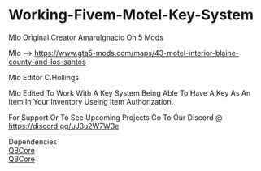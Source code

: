 # Working-Fivem-Motel-Key-System

Mlo Original Creator AmaruIgnacio On 5 Mods

Mlo --> https://www.gta5-mods.com/maps/43-motel-interior-blaine-county-and-los-santos

Mlo Editor C.Hollings

Mlo Edited To Work With A Key System Being Able To Have A Key As An Item In Your Inventory Useing Item Authorization.

For Support Or To See Upcoming Projects Go To Our Discord @ https://discord.gg/uJ3u2W7W3e

Dependencies
<br>
<a href="https://github.com/qbcore-framework/qb-core">QBCore</a>
<br>
<a href="https://www.gta5-mods.com/maps/43-motel-interior-blaine-county-and-los-santos">QBCore</a>
